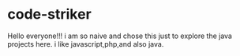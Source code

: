 # code-striker
Hello everyone!!!
i am so naive and chose this just to explore the java projects here.
i like javascript,php,and also java.
